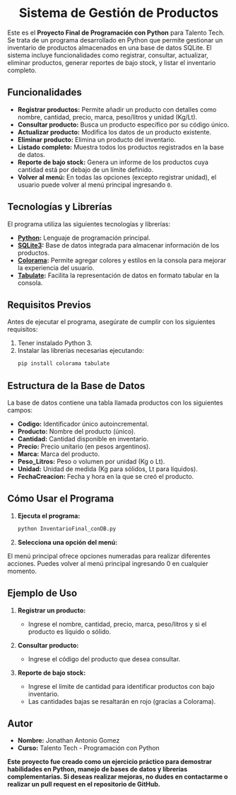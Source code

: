 <h1 align="center">Sistema de Gestión de Productos</h1>

Este es el **Proyecto Final de Programación con Python** para Talento Tech. Se trata de un programa desarrollado en Python que permite gestionar un inventario de productos almacenados en una base de datos SQLite. El sistema incluye funcionalidades como registrar, consultar, actualizar, eliminar productos, generar reportes de bajo stock, y listar el inventario completo.

## Funcionalidades

- **Registrar productos:** Permite añadir un producto con detalles como nombre, cantidad, precio, marca, peso/litros y unidad (Kg/Lt).
- **Consultar producto:** Busca un producto específico por su código único.
- **Actualizar producto:** Modifica los datos de un producto existente.
- **Eliminar producto:** Elimina un producto del inventario.
- **Listado completo:** Muestra todos los productos registrados en la base de datos.
- **Reporte de bajo stock:** Genera un informe de los productos cuya cantidad está por debajo de un límite definido.
- **Volver al menú:** En todas las opciones (excepto registrar unidad), el usuario puede volver al menú principal ingresando `0`.

## Tecnologías y Librerías

El programa utiliza las siguientes tecnologías y librerías:

- **[Python](https://www.python.org/):** Lenguaje de programación principal.
- **[SQLite3](https://docs.python.org/3/library/sqlite3.html):** Base de datos integrada para almacenar información de los productos.
- **[Colorama](https://pypi.org/project/colorama/):** Permite agregar colores y estilos en la consola para mejorar la experiencia del usuario.
- **[Tabulate](https://pypi.org/project/tabulate/):** Facilita la representación de datos en formato tabular en la consola.

## Requisitos Previos

Antes de ejecutar el programa, asegúrate de cumplir con los siguientes requisitos:

1. Tener instalado Python 3. 
2. Instalar las librerías necesarias ejecutando:
    ```bash
    pip install colorama tabulate
    ```

## Estructura de la Base de Datos

La base de datos contiene una tabla llamada productos con los siguientes campos:

- **Codigo:** Identificador único autoincremental.
- **Producto:** Nombre del producto (único).
- **Cantidad:** Cantidad disponible en inventario.
- **Precio:** Precio unitario (en pesos argentinos).
- **Marca:** Marca del producto.
- **Peso_Litros:** Peso o volumen por unidad (Kg o Lt).
- **Unidad:** Unidad de medida (Kg para sólidos, Lt para líquidos).
- **FechaCreacion:** Fecha y hora en la que se creó el producto.

## Cómo Usar el Programa

1. **Ejecuta el programa:**

    ```bash
    python InventarioFinal_conDB.py
    ```

2. **Selecciona una opción del menú:**

El menú principal ofrece opciones numeradas para realizar diferentes acciones.
Puedes volver al menú principal ingresando 0 en cualquier momento.

## Ejemplo de Uso

1. **Registrar un producto:**
    - Ingrese el nombre, cantidad, precio, marca, peso/litros y si el producto es líquido o sólido.

2. **Consultar producto:**
    - Ingrese el código del producto que desea consultar.

3. **Reporte de bajo stock:**
    - Ingrese el límite de cantidad para identificar productos con bajo inventario.
    - Las cantidades bajas se resaltarán en rojo (gracias a Colorama).

## Autor
- **Nombre:** Jonathan Antonio Gomez
- **Curso:** Talento Tech - Programación con Python

**Este proyecto fue creado como un ejercicio práctico para demostrar habilidades en Python, manejo de bases de datos y librerías complementarias. Si deseas realizar mejoras, no dudes en contactarme o realizar un pull request en el repositorio de GitHub.**
